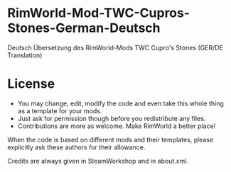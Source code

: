 # RimWorld-Mod-TWC-Cupros-Stones-German-Deutsch
Deutsch Übersetzung des RimWorld-Mods TWC Cupro's Stones (GER/DE Translation) 

# License
- You may change, edit, modify the code and even take this whole thing as a template for your mods.
- Just ask for permission though before you redistribute any files.
- Contributions are more as welcome. Make RimWorld a better place!

When the code is based on different mods and their templates, please explicitly ask these authors for their allowance.

Credits are always given in SteamWorkshop and in about.xml.
